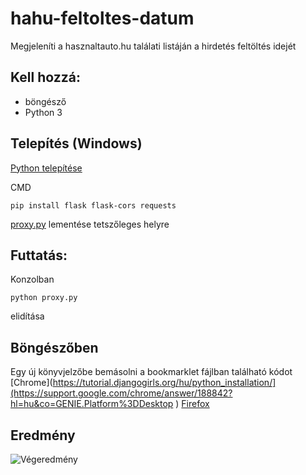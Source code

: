 # hahu-feltoltes-datum
Megjeleníti a hasznaltauto.hu találati listáján a hirdetés feltöltés idejét

## Kell hozzá:
- böngésző
- Python 3

## Telepítés (Windows)
[Python telepítése](https://tutorial.djangogirls.org/hu/python_installation/)

CMD
```
pip install flask flask-cors requests
```
[proxy.py](https://github.com/mgabor91/hahu-feltoltes-datum/blob/main/proxy.py) lementése tetszőleges helyre

## Futtatás:
Konzolban
```
python proxy.py
```
elidítása

## Böngészőben
Egy új könyvjelzőbe bemásolni a bookmarklet fájlban található kódot
[Chrome](https://tutorial.djangogirls.org/hu/python_installation/](https://support.google.com/chrome/answer/188842?hl=hu&co=GENIE.Platform%3DDesktop
)
[Firefox](https://support.mozilla.org/hu/kb/hogyan-hasznaljuk-a-konyvjelzoket)

## Eredmény
![Végeredmény](https://i.imgur.com/ze6opmw.png)
